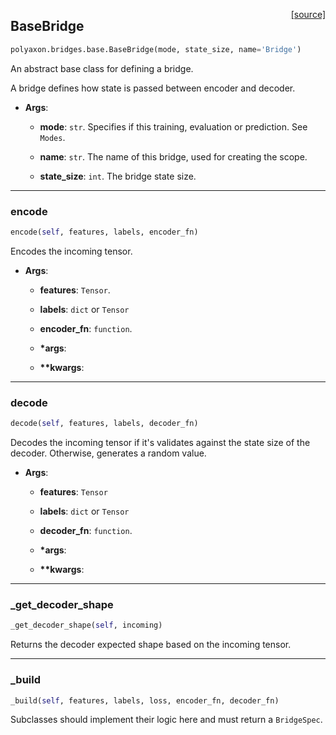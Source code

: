 <span style="float:right;">[[source]](https://github.com/polyaxon/polyaxon/blob/master/polyaxon/bridges/base.py#L23)</span>
## BaseBridge

```python
polyaxon.bridges.base.BaseBridge(mode, state_size, name='Bridge')
```

An abstract base class for defining a bridge.

A bridge defines how state is passed between encoder and decoder.

- __Args__:

	- __mode__: `str`. Specifies if this training, evaluation or prediction. See `Modes`.

	- __name__: `str`. The name of this bridge, used for creating the scope.

	- __state_size__: `int`. The bridge state size.



----

### encode


```python
encode(self, features, labels, encoder_fn)
```


Encodes the incoming tensor.

- __Args__:

	- __features__: `Tensor`.

	- __labels__: `dict` or `Tensor`

	- __encoder_fn__: `function`.

	- __*args__:

	- __**kwargs__:



----

### decode


```python
decode(self, features, labels, decoder_fn)
```


Decodes the incoming tensor if it's validates against the state size of the decoder.
Otherwise, generates a random value.

- __Args__:

	- __features__: `Tensor`

	- __labels__: `dict` or `Tensor`

	- __decoder_fn__: `function`.

	- __*args__:

	- __**kwargs__:



----

### _get_decoder_shape


```python
_get_decoder_shape(self, incoming)
```


Returns the decoder expected shape based on the incoming tensor.

----

### _build


```python
_build(self, features, labels, loss, encoder_fn, decoder_fn)
```


Subclasses should implement their logic here and must return a `BridgeSpec`.